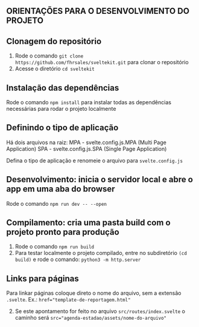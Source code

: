 ## ORIENTAÇÕES PARA O DESENVOLVIMENTO DO PROJETO

## Clonagem do repositório
1. Rode o comando `git clone https://github.com/fhrsales/sveltekit.git` para clonar o repositório
2. Acesse o diretório `cd sveltekit`

## Instalação das dependências
Rode o comando `npm install` para instalar todas as dependências necessárias para rodar o projeto localmente


## Definindo o tipo de aplicação
Há dois arquivos na raiz:
MPA - svelte.config.js.MPA (Multi Page Application)
SPA - svelte.config.js.SPA (Single Page Application)

Defina o tipo de aplicação e renomeie o arquivo para `svelte.config.js`


## Desenvolvimento: inicia o servidor local e abre o app em uma aba do browser
Rode o comando `npm run dev -- --open`


## Compilamento: cria uma pasta build com o projeto pronto para produção
1. Rode o comando `npm run build`
2. Para testar localmente o projeto compilado, entre no subdiretório `(cd build)` e rode o comando: `python3 -m http.server`


## Links para páginas
Para linkar páginas coloque direto o nome do arquivo, sem a extensão `.svelte`. Ex.: `href="template-de-reportagem.html"`


2. Se este apontamento for feito no arquivo `src/routes/index.svelte` o caminho será `src="agenda-estadao/assets/nome-do-arquivo"`